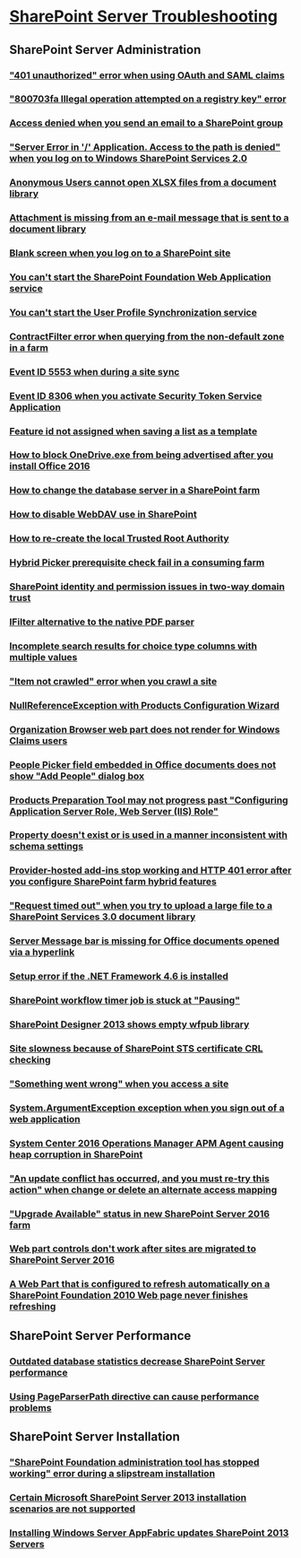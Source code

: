 # [SharePoint Server Troubleshooting](../server.md)

## SharePoint Server Administration

### ["401 unauthorized" error when using OAuth and SAML claims](../server-admin/401-unauthorized-error-when-using-oauth-and-saml-claims.md)
### ["800703fa Illegal operation attempted on a registry key" error](../server-admin/800703fa-Illegal-operation-error.md)
### [Access denied when you send an email to a SharePoint group](../server-admin/access-denied-when-send-an-email-to-groups.md)
### ["Server Error in '/' Application. Access to the path  is denied" when you log on to Windows SharePoint Services 2.0](../server-admin/access-to-the-path-is-denied-during-logon.md)
### [Anonymous Users cannot open XLSX files from a document library](../server-admin/anonymous-users-cannot-open-xlsx-files-from-a-document-library.md)
### [Attachment is missing from an e-mail message that is sent to a document library](../server-admin/attachment-is-missing-in-email-message-to-library.md)
### [Blank screen when you log on to a SharePoint site](../server-admin/blank-screen-when-you-log-on-sites.md)
### [You can't start the SharePoint Foundation Web Application service](../server-admin/cannot-start-an-application-service.md)
### [You can't start the User Profile Synchronization service](../server-admin/cannot-start-the-user-profile-synchronization-service.md)
### [ContractFilter error when querying from the non-default zone in a farm](../server-admin/contractfilter-error-when-querying-from-the-non-default-zone.md)
### [Event ID 5553 when during a site sync](../server-admin/event-id-5553-and-failure-during-site-sync.md)
### [Event ID 8306 when you activate Security Token Service Application](../server-admin/event-id-8306-and-cannot-activate-security-token-service-application.md)
### [Feature id not assigned when saving a list as a template](../server-admin/feature-id-not-assigned-when-saving-a-list-as-template.md)
### [How to block OneDrive.exe from being advertised after you install Office 2016](../server-admin/how-to-block-onedrive.exe-from-being-advertised-after-install-office-2016.md)
### [How to change the database server in a SharePoint farm](../server-admin/how-to-change-the-database-in-farms.md)
### [How to disable WebDAV use in SharePoint](../server-admin/how-to-disable-webdav-use.md)
### [How to re-create the local Trusted Root Authority](../server-admin/how-to-recreate-the-local-trusted-root-authority.md)
### [Hybrid Picker prerequisite check fail in a consuming farm](../server-admin/hybrid-picker-prerequisite-check-fail-in-consuming-farm.md)
### [SharePoint identity and permission issues in two-way domain trust](../server-admin/identity-and-permission-issues-in-two-way-domain-trust.md)
### [IFilter alternative to the native PDF parser](../server-admin/ifilter-alternative-to-the-native-pdf-parser.md)
### [Incomplete search results for choice type columns with multiple values](../server-admin/incomplete-search-results-for-choice-type-columns-with-multiple-values.md)
### ["Item not crawled" error when you crawl a site](../server-admin/item-not-crawled-when-crawl-sites.md)
### [NullReferenceException with Products Configuration Wizard](../server-admin/nullreferenceexception-for-configuration-wizard.md)
### [Organization Browser web part does not render for Windows Claims users](../server-admin/organization-browser-web-part-does-not-render-for-windows-claims-users.md)
### [People Picker field embedded in Office documents does not show "Add People" dialog box](../server-admin/picker-field-embedded-does-not-show-add-people.md)
### [Products Preparation Tool may not progress past "Configuring Application Server Role, Web Server (IIS) Role"](../server-admin/products-preparation-tool-not-progress-past-configuring-application.md)
### [Property doesn't exist or is used in a manner inconsistent with schema settings](../server-admin/property-does-not-exist-or-is-used-in-manner-inconsistent-with-schema-settings.md)
### [Provider-hosted add-ins stop working and HTTP 401 error after you configure SharePoint farm hybrid features](../server-admin/provider-hosted-add-ins-stop-working-and-http-401-error-after-configure-farm-hybrid-features.md)
### ["Request timed out" when you try to upload a large file to a SharePoint Services 3.0 document library](../server-admin/request-timed-out-when-upload-large-file-to-library.md)
### [Server Message bar is missing for Office documents opened via a hyperlink](../server-admin/message-bar-is-missing-when-open-office-documents-via-link-from-library.md)
### [Setup error if the .NET Framework 4.6 is installed](../server-admin/setup-error-if-.net-framework-4.6-is-installed.md)
### [SharePoint workflow timer job is stuck at "Pausing"](../server-admin/workflow-timer-job-is-stuck-at-pausing.md)
### [SharePoint Designer 2013 shows empty wfpub library](../server-admin/shows-empty-wfpub-library.md)
### [Site slowness because of SharePoint STS certificate CRL checking](../server-admin/site-slowness-because-of-sts-certificate-crl-checking.md)
### ["Something went wrong" when you access a site](../server-admin/something-went-wrong-when-access-site.md)
### [System.ArgumentException exception when you sign out of a web application](../server-admin/system.argumentexception-exception-when-sign-out-of-web-application.md)
### [System Center 2016 Operations Manager APM Agent causing heap corruption in SharePoint](../server-admin/system-center-2016-operations-manager-apm-agent-causing-heap-corruption.md)
### ["An update conflict has occurred, and you must re-try this action" when change or delete an alternate access mapping](../server-admin/update-conflict-when-modify-or-delete-alternate-access-mapping.md)
### ["Upgrade Available" status in new SharePoint Server 2016 farm](../server-admin/upgrade-available-status-in-new-farm.md)
### [Web part controls don't work after sites are migrated to SharePoint Server 2016](../server-admin/web-part-controls-do-not-work-after-sites-are-migrated.md)
### [A Web Part that is configured to refresh automatically on a SharePoint Foundation 2010 Web page never finishes refreshing](../server-admin/web-part-refresh-in-sharepoint-foundation-2010.md)

## SharePoint Server Performance

### [Outdated database statistics decrease SharePoint Server performance](../server-performance/outdated-database-statistics.md)

### [Using PageParserPath directive can cause performance problems](../server-performance/using-pageparserpath-directive.md)

## SharePoint Server Installation

### ["SharePoint Foundation administration tool has stopped working" error during a slipstream installation](../server-install/administration-tool-stopped-working-during-a-slipstream-installation.md)

### [Certain Microsoft SharePoint Server 2013 installation scenarios are not supported](../server-install/certain-installation-scenarios-are-not-supported.md)

### [Installing Windows Server AppFabric updates SharePoint 2013 Servers](../server-install/installing-appfabric-updates.md)
